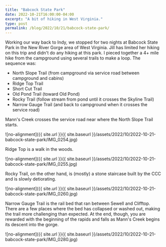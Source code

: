 ```yaml
---
title: "Babcock State Park"
date: 2022-10-21T16:00:00-04:00
excerpt: "A bit of hiking in West Virginia."
type: post
permalink: /blog/2022/10/21/babcock-state-park/
---
```

Working our way back to Indy, we stopped for two nights at Babcock State Park in the New River Gorge area of West Virginia. Jill has limited her hiking on this trip and didn't do any hiking at this park. I pieced together a 4+ mile hike from the campground using several trails to make a loop. The sequence was: 

* North Slope Trail (from campground via service road between campground and cabins)
* Ridge Top Trail
* Short Cut Trail
* Old Pond Trail (toward Old Pond)
* Rocky Trail (follow stream from pond until it crosses the Skyline Trail)
* Narrow Gauge Trail (and back to campground when it crosses the service road)

Mann's Creek crosses the service road near where the North Slope Trail starts.

![no-alignment]({{ site.url }}{{ site.baseurl }}/assets/2022/10/2022-10-21-babcock-state-park/IMG_0254.jpg)

Ridge Top is a walk in the woods.

![no-alignment]({{ site.url }}{{ site.baseurl }}/assets/2022/10/2022-10-21-babcock-state-park/IMG_0255.jpg)

Rocky Trail, on the other hand, is (mostly) a stone staircase built by the CCC and is slowly detiorating.

![no-alignment]({{ site.url }}{{ site.baseurl }}/assets/2022/10/2022-10-21-babcock-state-park/IMG_0260.jpg)

Narrow Gauge Trail is the rail bed that ran between Sewell and Clifftop. There are a few places where the bed has collapsed or washed out, making the trail more challenging than expected. At the end, though, you are rewarded with the beginning of the rapids and falls as Mann's Creek begins its descent into the gorge.

![no-alignment]({{ site.url }}{{ site.baseurl }}/assets/2022/10/2022-10-21-babcock-state-park/IMG_0280.jpg)

